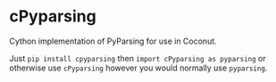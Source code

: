 # cPyparsing

Cython implementation of PyParsing for use in Coconut.

Just `pip install cpyparsing` then `import cPyparsing as pyparsing` or otherwise use `cPyparsing` however you would normally use `pyparsing`.
